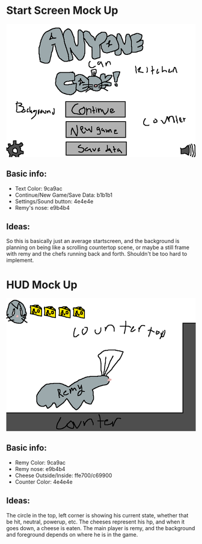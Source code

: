 # Start Screen Mock Up
![Start-Screen mockup](https://github.com/CormacStone/GroupGame/blob/main/docs/MockUps/ssmu.png)
## Basic info:

 * Text Color: 9ca9ac
 * Continue/New Game/Save Data: b1b1b1
 * Settings/Sound button: 4e4e4e
 * Remy's nose: e9b4b4

## Ideas:
So this is basically just an average startscreen, and the background is planning on being like a scrolling countertop scene, or maybe a still frame with remy and the chefs running back and forth. Shouldn't be too hard to implement.




# HUD Mock Up
![HUD mockup](https://github.com/CormacStone/GroupGame/blob/main/docs/MockUps/hudm.png)
## Basic info:

 * Remy Color: 9ca9ac
 * Remy nose: e9b4b4
 * Cheese Outside/Inside: ffe700/c69900
 * Counter Color: 4e4e4e

## Ideas:
The circle in the top, left corner is showing his current state, whether that be hit, neutral, powerup, etc. The cheeses represent his hp, and when it goes down, a cheese is eaten. The main player is remy, and the background and foreground depends on where he is in the game.
